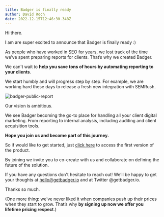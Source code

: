 ```yaml
---
title: Badger is finally ready
author: David Roch
date: 2022-12-15T12:46:30.348Z
---
```

Hi there.

I am are super excited to announce that Badger is finally ready :)

As people who have worked in SEO for years, we lost track of the time we’ve spent preparing reports for clients. That’s why we created Badger.

We can't wait to **help you save tons of hours by automating reporting to your clients**.

We start humbly and will progress step by step. For example, we are working hard these days to release a fresh new integration with SEMRush.

![badger-public-report](/img/updates/public.png "Badger Public Report")

Our vision is ambitious.

We see Badger becoming the go-to place for handling all your client digital marketing. From reporting to internal analysis, including auditing and client acquisition tools.

**Hope you join us and become part of this journey.**

So if would like to get started, just [click here](https://app.getbadger.io/) to access the first version of the product. 

By joining we invite you to co-create with us and collaborate on defining the future of the solution.

If you have any questions don't hesitate to reach out! We’ll be happy to get your thoughts at [hello@getbadger.io](mailto:hello@getbadger.io) and at Twitter @getbadger.io.

Thanks so much.

(One more thing: we’ve never liked it when companies push up their prices when they start to grow. That’s why **by signing up now we offer you lifetime pricing respect**.)